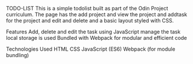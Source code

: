 TODO-LIST
This is a simple todolist built as part of the Odin Project curriculum. The page has the add project and view the project and addtask for the project and edit and delete
and a basic layout styled with CSS.

Features
Add, delete and edit the task using JavaScript
manage the task
local storage is used
Bundled with Webpack for modular and efficient code

Technologies Used
HTML
CSS
JavaScript (ES6)
Webpack (for module bundling)
